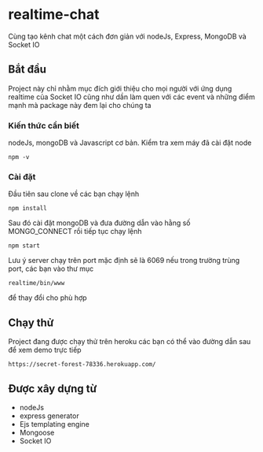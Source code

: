 # realtime-chat

Cùng tạo kênh chat một cách đơn giản với nodeJs, Express, MongoDB và Socket IO

## Bắt đầu

Project này chỉ nhằm mục đích giới thiệu cho mọi người với ứng dụng realtime của Socket IO cũng như dần làm quen với các event
và những điểm mạnh mà package này đem lại cho chúng ta
### Kiến thức cần biết

nodeJs, mongoDB và Javascript cơ bản.
Kiểm tra xem máy đã cài đặt node
```
npm -v
```

### Cài đặt

Đầu tiên sau clone về các bạn chạy lệnh

```
npm install
```

Sau đó cài đặt mongoDB và đưa đường dẫn vào hằng số MONGO_CONNECT rồi tiếp tục chạy lệnh

```
npm start
```

Lưu ý server chạy trên port mặc định sẽ là 6069 nếu trong trường trùng port, các bạn vào thư mục

```
realtime/bin/www
```
để thay đổi cho phù hợp

## Chạy thử

Project đang được chạy thử trên heroku các bạn có thể vào đường dẫn sau để xem demo trực tiếp

```
https://secret-forest-78336.herokuapp.com/
```

## Được xây dựng từ

* nodeJs
* express generator
* Ejs templating engine
* Mongoose
* Socket IO
